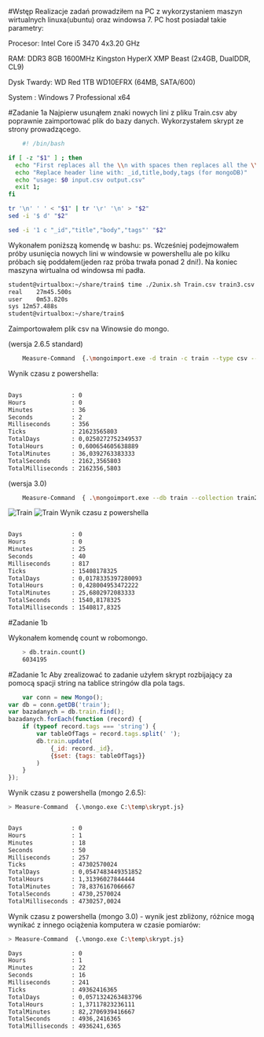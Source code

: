#Wstęp 
Realizacje zadań prowadziłem na PC z wykorzystaniem maszyn wirtualnych linuxa(ubuntu) oraz windowsa 7.
PC host posiadał takie parametry:

Procesor: Intel Core i5 3470 4x3.20 GHz

RAM: DDR3 8GB 1600MHz Kingston HyperX XMP Beast (2x4GB, DualDDR, CL9)

Dysk Twardy: WD Red 1TB WD10EFRX (64MB, SATA/600)

System : Windows 7 Professional x64

#Zadanie 1a 
Najpierw usunąłem znaki nowych lini z pliku Train.csv aby poprawnie zaimportować plik do bazy danych.
Wykorzystałem skrypt ze strony prowadzącego.
```sh
	#! /bin/bash

if [ -z "$1" ] ; then
  echo "First replaces all the \\n with spaces then replaces all the \\r with \\n"
  echo "Replace header line with: _id,title,body,tags (for mongoDB)"
  echo "usage: $0 input.csv output.csv"
  exit 1;
fi

tr '\n' ' ' < "$1" | tr '\r' '\n' > "$2"
sed -i '$ d' "$2"

sed -i '1 c "_id","title","body","tags"' "$2"
```

Wykonałem poniższą komendę w bashu:
ps. Wcześniej podejmowałem próby usunięcia nowych lini w windowsie w powershellu ale po kilku próbach się poddałem(jeden raz próba trwała ponad 2 dni!). Na koniec maszyna wirtualna od windowsa mi padła. 
```sh
student@virtualbox:~/share/train$ time ./2unix.sh Train.csv train3.csv
real	27m45.500s
user	0m53.820s
sys	12m57.488s
student@virtualbox:~/share/train$
```

Zaimportowałem plik csv na Winowsie do mongo.

(wersja 2.6.5 standard)

```sh
	Measure-Command  {.\mongoimport.exe -d train -c train --type csv --headerline --file E:\train\train3.csv}
```

Wynik czasu z powershella:

```sh
	
Days              : 0
Hours             : 0
Minutes           : 36
Seconds           : 2
Milliseconds      : 356
Ticks             : 21623565803
TotalDays         : 0,0250272752349537
TotalHours        : 0,600654605638889
TotalMinutes      : 36,0392763383333
TotalSeconds      : 2162,3565803
TotalMilliseconds : 2162356,5803
```

(wersja 3.0)

```sh
	Measure-Command  { .\mongoimport.exe --db train --collection train2 --type csv --file E:\train\train3.csv --headerline }
```
![Train](https://github.com/mbielinski/nosql-zadanie1/train3_1.png)
![Train](https://github.com/mbielinski/nosql-zadanie1/train3_2.png)
Wynik czasu z powershella

```sh
	
Days              : 0
Hours             : 0
Minutes           : 25
Seconds           : 40
Milliseconds      : 817
Ticks             : 15408178325
TotalDays         : 0,0178335397280093
TotalHours        : 0,428004953472222
TotalMinutes      : 25,6802972083333
TotalSeconds      : 1540,8178325
TotalMilliseconds : 1540817,8325
```


#Zadanie 1b

Wykonałem komendę count w robomongo.
```sh
	> db.train.count()
	6034195
```

#Zadanie 1c
Aby zrealizować to zadanie użyłem skrypt rozbijający za pomocą spacji string na tablice stringów dla pola tags.
```js
	var conn = new Mongo();
var db = conn.getDB('train');
var bazadanych = db.train.find();
bazadanych.forEach(function (record) {
	if (typeof record.tags === 'string') {
		var tableOfTags = record.tags.split(' ');
		db.train.update(
			{_id: record._id},
			{$set: {tags: tableOfTags}}
		)
	}
});

```

Wynik czasu z powershella (mongo 2.6.5):
```sh
> Measure-Command  {.\mongo.exe C:\temp\skrypt.js}


Days              : 0
Hours             : 1
Minutes           : 18
Seconds           : 50
Milliseconds      : 257
Ticks             : 47302570024
TotalDays         : 0,0547483449351852
TotalHours        : 1,31396027844444
TotalMinutes      : 78,8376167066667
TotalSeconds      : 4730,2570024
TotalMilliseconds : 4730257,0024
```

Wynik czasu z powershella (mongo 3.0) - wynik jest zbliżony, różnice mogą wynikać z innego ociążenia komputera w czasie pomiarów:
```sh
> Measure-Command  {.\mongo.exe C:\temp\skrypt.js}

Days              : 0
Hours             : 1
Minutes           : 22
Seconds           : 16
Milliseconds      : 241
Ticks             : 49362416365
TotalDays         : 0,0571324263483796
TotalHours        : 1,37117823236111
TotalMinutes      : 82,2706939416667
TotalSeconds      : 4936,2416365
TotalMilliseconds : 4936241,6365

```